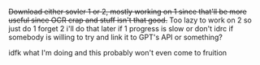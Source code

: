 ~~Download either sovler 1 or 2, mostly working on 1 since that'll be more useful since OCR crap and stuff isn't that good.~~
Too lazy to work on 2 so just do 1 forget 2 i'll do that later if 1 progress is slow
or don't idrc if somebody is willing to try and link it to GPT's API or something?


idfk what I'm doing and this probably won't even come to fruition